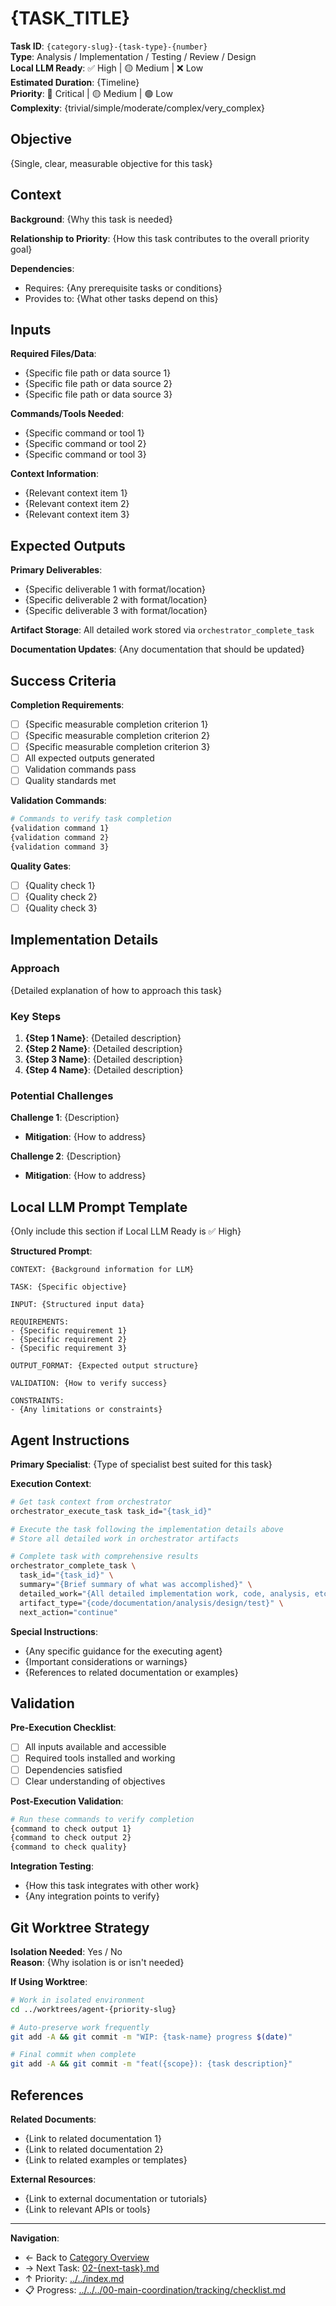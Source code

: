 # {TASK_TITLE}

**Task ID**: `{category-slug}-{task-type}-{number}`  
**Type**: Analysis / Implementation / Testing / Review / Design  
**Local LLM Ready**: ✅ High | 🟡 Medium | ❌ Low  
**Estimated Duration**: {Timeline}  
**Priority**: 🔴 Critical | 🟡 Medium | 🟢 Low  
**Complexity**: {trivial/simple/moderate/complex/very_complex}

## Objective

{Single, clear, measurable objective for this task}

## Context

**Background**: {Why this task is needed}

**Relationship to Priority**: {How this task contributes to the overall priority goal}

**Dependencies**: 
- Requires: {Any prerequisite tasks or conditions}
- Provides to: {What other tasks depend on this}

## Inputs

**Required Files/Data**:
- {Specific file path or data source 1}
- {Specific file path or data source 2}
- {Specific file path or data source 3}

**Commands/Tools Needed**:
- {Specific command or tool 1}
- {Specific command or tool 2}
- {Specific command or tool 3}

**Context Information**:
- {Relevant context item 1}
- {Relevant context item 2}
- {Relevant context item 3}

## Expected Outputs

**Primary Deliverables**:
- {Specific deliverable 1 with format/location}
- {Specific deliverable 2 with format/location}
- {Specific deliverable 3 with format/location}

**Artifact Storage**: All detailed work stored via `orchestrator_complete_task`

**Documentation Updates**: {Any documentation that should be updated}

## Success Criteria

**Completion Requirements**:
- [ ] {Specific measurable completion criterion 1}
- [ ] {Specific measurable completion criterion 2}  
- [ ] {Specific measurable completion criterion 3}
- [ ] All expected outputs generated
- [ ] Validation commands pass
- [ ] Quality standards met

**Validation Commands**:
```bash
# Commands to verify task completion
{validation command 1}
{validation command 2}
{validation command 3}
```

**Quality Gates**:
- [ ] {Quality check 1}
- [ ] {Quality check 2}
- [ ] {Quality check 3}

## Implementation Details

### Approach

{Detailed explanation of how to approach this task}

### Key Steps

1. **{Step 1 Name}**: {Detailed description}
2. **{Step 2 Name}**: {Detailed description}  
3. **{Step 3 Name}**: {Detailed description}
4. **{Step 4 Name}**: {Detailed description}

### Potential Challenges

**Challenge 1**: {Description}  
- **Mitigation**: {How to address}

**Challenge 2**: {Description}
- **Mitigation**: {How to address}

## Local LLM Prompt Template

{Only include this section if Local LLM Ready is ✅ High}

**Structured Prompt**:
```text
CONTEXT: {Background information for LLM}

TASK: {Specific objective}

INPUT: {Structured input data}

REQUIREMENTS: 
- {Specific requirement 1}
- {Specific requirement 2}
- {Specific requirement 3}

OUTPUT_FORMAT: {Expected output structure}

VALIDATION: {How to verify success}

CONSTRAINTS:
- {Any limitations or constraints}
```

## Agent Instructions

**Primary Specialist**: {Type of specialist best suited for this task}

**Execution Context**:
```bash
# Get task context from orchestrator
orchestrator_execute_task task_id="{task_id}"

# Execute the task following the implementation details above
# Store all detailed work in orchestrator artifacts

# Complete task with comprehensive results
orchestrator_complete_task \
  task_id="{task_id}" \
  summary="{Brief summary of what was accomplished}" \
  detailed_work="{All detailed implementation work, code, analysis, etc.}" \
  artifact_type="{code/documentation/analysis/design/test}" \
  next_action="continue"
```

**Special Instructions**:
- {Any specific guidance for the executing agent}
- {Important considerations or warnings}
- {References to related documentation or examples}

## Validation

**Pre-Execution Checklist**:
- [ ] All inputs available and accessible
- [ ] Required tools installed and working
- [ ] Dependencies satisfied
- [ ] Clear understanding of objectives

**Post-Execution Validation**:
```bash
# Run these commands to verify completion
{command to check output 1}
{command to check output 2}
{command to check quality}
```

**Integration Testing**:
- {How this task integrates with other work}
- {Any integration points to verify}

## Git Worktree Strategy

**Isolation Needed**: Yes / No  
**Reason**: {Why isolation is or isn't needed}

**If Using Worktree**:
```bash
# Work in isolated environment
cd ../worktrees/agent-{priority-slug}

# Auto-preserve work frequently
git add -A && git commit -m "WIP: {task-name} progress $(date)"

# Final commit when complete
git add -A && git commit -m "feat({scope}): {task description}"
```

## References

**Related Documents**:
- {Link to related documentation 1}
- {Link to related documentation 2}
- {Link to related examples or templates}

**External Resources**:
- {Link to external documentation or tutorials}
- {Link to relevant APIs or tools}

---

**Navigation**:
- ← Back to [Category Overview](README.md)
- → Next Task: [02-{next-task}.md](02-{next-task-slug}.md)
- ↑ Priority: [../../index.md](../../index.md)
- 📋 Progress: [../../../00-main-coordination/tracking/checklist.md](../../../00-main-coordination/tracking/checklist.md)